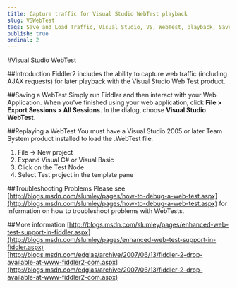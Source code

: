 ```yaml
---
title: Capture traffic for Visual Studio WebTest playback
slug: VSWebTest
tags: Save and Load Traffic, Visual Studio, VS, WebTest, playback, Save
publish: true
ordinal: 2
---
```


#Visual Studio WebTest

##Introduction
Fiddler2 includes the ability to capture web traffic (including AJAX requests) for later playback with the Visual Studio Web Test product.

##Saving a WebTest
Simply run Fiddler and then interact with your Web Application.  When you've finished using your web application, click **File > Export Sessions > All Sessions**. In the dialog, choose **Visual Studio WebTest.**

##Replaying a WebTest
You must have a Visual Studio 2005 or later Team System product installed to load the .WebTest file.

1. File -> New project
2. Expand Visual C# or Visual Basic
3. Click on the Test Node
4. Select Test project in the template pane

##Troubleshooting Problems
Please see [http://blogs.msdn.com/slumley/pages/how-to-debug-a-web-test.aspx](http://blogs.msdn.com/slumley/pages/how-to-debug-a-web-test.aspx) for information on how to troubleshoot problems with WebTests.

##More information
[http://blogs.msdn.com/slumley/pages/enhanced-web-test-support-in-fiddler.aspx](http://blogs.msdn.com/slumley/pages/enhanced-web-test-support-in-fiddler.aspx)  
[http://blogs.msdn.com/edglas/archive/2007/06/13/fiddler-2-drop-available-at-www-fiddler2-com.aspx](http://blogs.msdn.com/edglas/archive/2007/06/13/fiddler-2-drop-available-at-www-fiddler2-com.aspx)